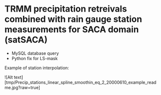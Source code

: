 TRMM precipitation retreivals combined with rain gauge station measurements for SACA domain (satSACA)
==

- MySQL database query 
- Python fix for LS-mask

Example of station interpolation:

![Alt text][tmp/Precip_stations_linear_spline_smoothin_eq_2_20000610_example_readme.jpg?raw=true]

